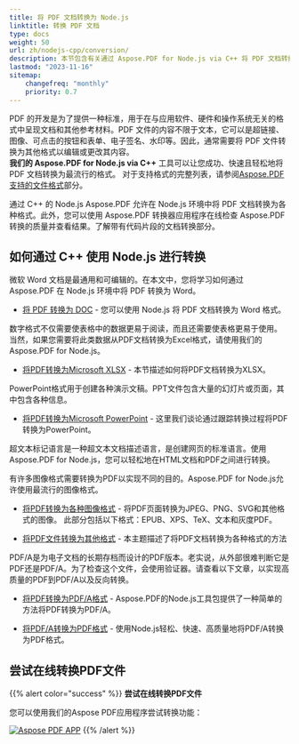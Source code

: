 ```yaml
---
title: 将 PDF 文档转换为 Node.js
linktitle: 转换 PDF 文档
type: docs
weight: 50
url: zh/nodejs-cpp/conversion/
description: 本节包含有关通过 Aspose.PDF for Node.js via C++ 将 PDF 文档转换为其他格式的文章。
lastmod: "2023-11-16"
sitemap:
    changefreq: "monthly"
    priority: 0.7
---
```


PDF 的开发是为了提供一种标准，用于在与应用软件、硬件和操作系统无关的格式中呈现文档和其他参考材料。PDF 文件的内容不限于文本，它可以是超链接、图像、可点击的按钮和表单、电子签名、水印等。因此，通常需要将 PDF 文件转换为其他格式以编辑或更改其内容。  
**我们的 Aspose.PDF for Node.js via C++** 工具可以让您成功、快速且轻松地将 PDF 文档转换为最流行的格式。
 对于支持格式的完整列表，请参阅[Aspose.PDF 支持的文件格式](https://docs.aspose.com/pdf/nodejs-cpp/supported-file-formats/)部分。

通过 C++ 的 Node.js Aspose.PDF 允许在 Node.js 环境中将 PDF 文档转换为各种格式。此外，您可以使用 Aspose.PDF 转换器应用程序在线检查 Aspose.PDF 转换的质量并查看结果。了解带有代码片段的文档转换部分。

## 如何通过 C++ 使用 Node.js 进行转换

微软 Word 文档是最通用和可编辑的。在本文中，您将学习如何通过 Aspose.PDF 在 Node.js 环境中将 PDF 转换为 Word。

- [将 PDF 转换为 DOC](/pdf/nodejs-cpp/convert-pdf-to-doc/) - 您可以使用 Node.js 将 PDF 文档转换为 Word 格式。

数字格式不仅需要使表格中的数据更易于阅读，而且还需要使表格更易于使用。 当然，如果您需要将此类数据从PDF文档转换为Excel格式，请使用我们的Aspose.PDF for Node.js。

- [将PDF转换为Microsoft XLSX](/pdf/nodejs-cpp/convert-pdf-to-xlsx/) - 本节描述如何将PDF文档转换为XLSX。

PowerPoint格式用于创建各种演示文稿。PPT文件包含大量的幻灯片或页面，其中包含各种信息。

- [将PDF转换为Microsoft PowerPoint](/pdf/nodejs-cpp/convert-pdf-to-powerpoint/) - 这里我们谈论通过跟踪转换过程将PDF转换为PowerPoint。

超文本标记语言是一种超文本文档描述语言，是创建网页的标准语言。使用Aspose.PDF for Node.js，您可以轻松地在HTML文档和PDF之间进行转换。

有许多图像格式需要转换为PDF以实现不同的目的。Aspose.PDF for Node.js允许使用最流行的图像格式。

- [将PDF转换为各种图像格式](/pdf/nodejs-cpp/convert-pdf-to-images-format/) - 将PDF页面转换为JPEG、PNG、SVG和其他格式的图像。
此部分包括以下格式：EPUB、XPS、TeX、文本和灰度PDF。

- [将PDF文件转换为其他格式](/pdf/nodejs-cpp/convert-pdf-to-other-files/) - 本主题描述了将PDF文档转换为各种格式的方法

PDF/A是为电子文档的长期存档而设计的PDF版本。老实说，从外部很难判断它是PDF还是PDF/A。为了检查这个文件，会使用验证器。请查看以下文章，以实现高质量的PDF到PDF/A以及反向转换。

- [将PDF转换为PDF/A格式](/pdf/nodejs-cpp/convert-pdf-to-pdfa/) - Aspose.PDF的Node.js工具包提供了一种简单的方法将PDF转换为PDF/A。

- [将PDF/A转换为PDF格式](/pdf/nodejs-cpp/convert-pdfa-to-pdf/) - 使用Node.js轻松、快速、高质量地将PDF/A转换为PDF格式。

## 尝试在线转换PDF文件

{{% alert color="success" %}}
**尝试在线转换PDF文件**

您可以使用我们的Aspose PDF应用程序尝试转换功能：

[![Aspose PDF APP](app.png)](https://products.aspose.app/pdf/conversion)
{{% /alert %}}

